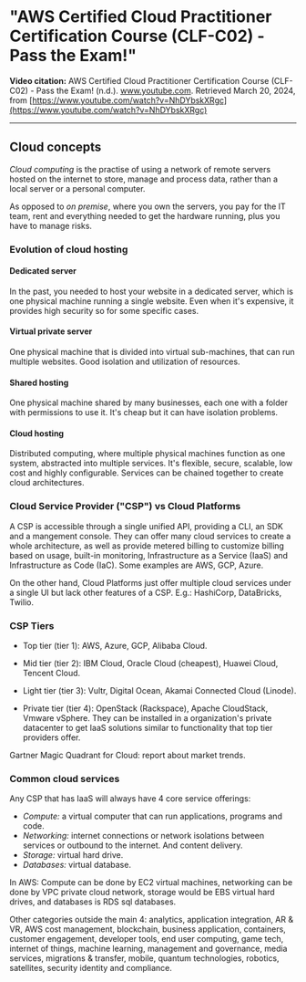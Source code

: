 # "AWS Certified Cloud Practitioner Certification Course (CLF-C02) - Pass the Exam!"

**Video citation:** AWS Certified Cloud Practitioner Certification Course (CLF-C02) - Pass the Exam! (n.d.). www.youtube.com. Retrieved March 20, 2024, from [https://www.youtube.com/watch?v=NhDYbskXRgc](https://www.youtube.com/watch?v=NhDYbskXRgc)

---

## Cloud concepts

*Cloud computing* is the practise of using a network of remote servers hosted on the internet to store, manage and process data, rather than a local server or a personal computer.

As opposed to *on premise*, where you own the servers, you pay for the IT team, rent and everything needed to get the hardware running, plus you have to manage risks.

### Evolution of cloud hosting

#### Dedicated server

In the past, you needed to host your website in a dedicated server, which is one physical machine running a single website. Even when it's expensive, it provides high security so for some specific cases.

#### Virtual private server

One physical machine that is divided into virtual sub-machines, that can run multiple websites. Good isolation and utilization of resources.

#### Shared hosting

One physical machine shared by many businesses, each one with a folder with permissions to use it. It's cheap but it can have isolation problems.

#### Cloud hosting

Distributed computing, where multiple physical machines function as one system, abstracted into multiple services. It's flexible, secure, scalable, low cost and highly configurable. Services can be chained together to create cloud architectures.

### Cloud Service Provider ("CSP") vs Cloud Platforms

A CSP is accessible through a single unified API, providing a CLI, an SDK and a mangement console. They can offer many cloud services to create a whole architecture, as well as provide metered billing to customize billing based on usage, built-in monitoring, Infrastructure as a Service (IaaS) and Infrastructure as Code (IaC). Some examples are AWS, GCP, Azure.

On the other hand, Cloud Platforms just offer multiple cloud services under a single UI but lack other features of a CSP. E.g.: HashiCorp, DataBricks, Twilio.

### CSP Tiers

- Top tier (tier 1): AWS, Azure, GCP, Alibaba Cloud.

- Mid tier (tier 2): IBM Cloud, Oracle Cloud (cheapest), Huawei Cloud, Tencent Cloud.

- Light tier (tier 3): Vultr, Digital Ocean, Akamai Connected Cloud (Linode).

- Private tier (tier 4): OpenStack (Rackspace), Apache CloudStack, Vmware vSphere. They can be installed in a organization's private datacenter to get IaaS solutions similar to functionality that top tier providers offer.

Gartner Magic Quadrant for Cloud: report about market trends.

### Common cloud services

Any CSP that has IaaS will always have 4 core service offerings:

- *Compute:* a virtual computer that can run applications, programs and code.
- *Networking:* internet connections or network isolations between services or outbound to the internet. And content delivery.
- *Storage:* virtual hard drive.
- *Databases:* virtual database.

In AWS: Compute can be done by EC2 virtual machines, networking can be done by VPC private cloud network, storage would be EBS virtual hard drives, and databases is RDS sql databases.

Other categories outside the main 4: analytics, application integration, AR & VR, AWS cost management, blockchain, business application, containers, customer engagement, developer tools, end user computing, game tech, internet of things, machine learning, management and governance, media services, migrations & transfer, mobile, quantum technologies, robotics, satellites, security identity and compliance.
